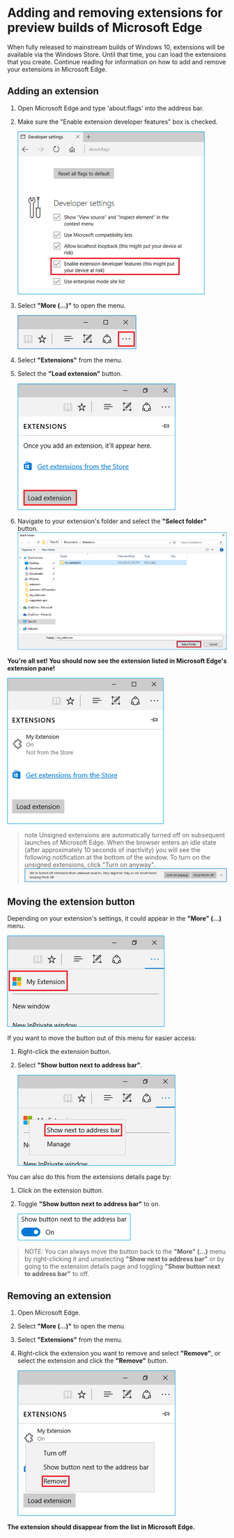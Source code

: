 # Adding and removing extensions for preview builds of Microsoft Edge
When fully released to mainstream builds of Windows 10, extensions will be available via the Windows Store. Until that time, you can load the extensions that you create. Continue reading for information on how to add and remove your extensions in Microsoft Edge.

## Adding an extension

1. Open Microsoft Edge and type 'about:flags' into the address bar.

2. Make sure the "Enable extension developer features" box is checked.

   ![about:flags turn on developer features](../media/sideload-aboutflags.png)

3. Select **"More (...)"** to open the menu.

   ![more button](../media/morebutton.PNG)  

4. Select **"Extensions"** from the menu.

5. Select the **"Load extension"** button.

   ![selecting load extension](../media/sideload-load-extension.PNG)

7. Navigate to your extension's folder and select the  **"Select folder"** button.
   ![selecting extension folder to load](../media/sideload-select-extension.PNG)

**You're all set! You should now see the extension listed in Microsoft Edge's extension pane!**

![extension in extension pane](../media/sideload-extension-installed.PNG)

>note Unsigned extensions are automatically turned off on subsequent launches of Microsoft Edge. When the browser enters an idle state (after approximately 10 seconds of inactivity) you will see the following notification at the bottom of the window. To turn on the unsigned extensions, click "Turn on anyway". ![risky notification](../media/riskynotification.png)


## Moving the extension button
Depending on your extension's settings, it could appear in the **"More" (...)** menu.

   ![actions menu](../media/browseraction.PNG)  


If you want to move the button out of this menu for easier access:

1. Right-click the extension button.

2. Select **"Show button next to address bar"**.

   ![actions menu](../media/browseraction_contextmenu.png)  

You can also do this from the extensions details page by:

1. Click on the extension button.
2. Toggle **"Show button next to address bar"** to on.

   ![show button toggle switched on](../media/show-button-toggle.png)

> NOTE: You can always move the button back to the **"More" (...)** menu by right-clicking it and unselecting **"Show next to address bar"** or by going to the extension details page and toggling **"Show button next to address bar"** to off.

## Removing an extension

1. Open Microsoft Edge.

2. Select **"More (...)"** to open the menu.

3. Select **"Extensions"** from the menu.

4. Right-click the extension you want to remove and select **"Remove"**, or select the extension and click the **"Remove"** button.

   ![actions menu](../media/remove.png)  

**The extension should disappear from the list in Microsoft Edge.**
